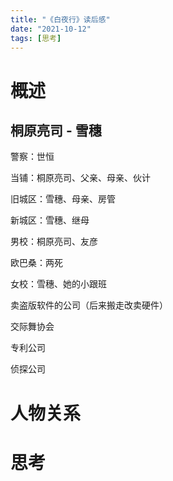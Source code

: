 ```yaml
---
title: "《白夜行》读后感"
date: "2021-10-12"
tags: [思考]
---
```


# 概述

## 桐原亮司 - 雪穗

警察：世恒

当铺：桐原亮司、父亲、母亲、伙计

旧城区：雪穗、母亲、房管

新城区：雪穗、继母

男校：桐原亮司、友彦

欧巴桑：两死

女校：雪穗、她的小跟班

卖盗版软件的公司（后来搬走改卖硬件）

交际舞协会

专利公司

侦探公司

# 人物关系

# 思考

